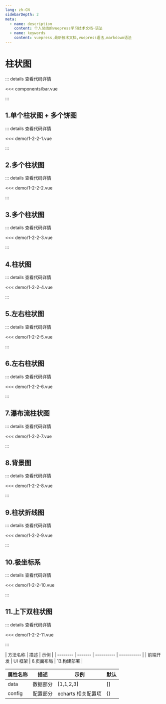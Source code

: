```yaml
---
lang: zh-CN
sidebarDepth: 2
meta:
  - name: description
    content: 个人总结的vuepress学习技术文档-语法
  - name: keywords
    content: vuepress,最新技术文档,vuepress语法,markdown语法
---
```


# 柱状图

::: details 查看代码详情

<<< components/bar.vue

:::

## 1.单个柱状图 + 多个饼图

  <Container url="https://zhoubichuan.com/resume/?type=echarts&name=1-2-2-1.vue" />

::: details 查看代码详情

<<< demo/1-2-2-1.vue

:::

## 2.多个柱状图

  <Container url="https://zhoubichuan.com/resume/?type=echarts&name=1-2-2-2.vue" />

::: details 查看代码详情

<<< demo/1-2-2-2.vue

:::

## 3.多个柱状图

  <Container url="https://zhoubichuan.com/resume/?type=echarts&name=1-2-2-3.vue" />

::: details 查看代码详情

<<< demo/1-2-2-3.vue

:::

## 4.柱状图

  <Container url="https://zhoubichuan.com/resume/?type=echarts&name=1-2-2-4.vue" />

::: details 查看代码详情

<<< demo/1-2-2-4.vue

:::

## 5.左右柱状图

  <Container url="https://zhoubichuan.com/resume/?type=echarts&name=1-2-2-5.vue" />

::: details 查看代码详情

<<< demo/1-2-2-5.vue

:::

## 6.左右柱状图

  <Container url="https://zhoubichuan.com/resume/?type=echarts&name=1-2-2-6.vue" />

::: details 查看代码详情

<<< demo/1-2-2-6.vue

:::

## 7.瀑布流柱状图

  <Container url="https://zhoubichuan.com/resume/?type=echarts&name=1-2-2-7.vue" />

::: details 查看代码详情

<<< demo/1-2-2-7.vue

:::

## 8.背景图

  <Container url="https://zhoubichuan.com/resume/?type=echarts&name=1-2-2-8.vue" />

::: details 查看代码详情

<<< demo/1-2-2-8.vue

:::

## 9.柱状折线图

  <Container url="https://zhoubichuan.com/resume/?type=echarts&name=1-2-2-9.vue" />

::: details 查看代码详情

<<< demo/1-2-2-9.vue

:::

## 10.极坐标系

  <Container url="https://zhoubichuan.com/resume/?type=echarts&name=1-2-2-10.vue" />

::: details 查看代码详情

<<< demo/1-2-2-10.vue

:::

## 11.上下双柱状图

  <Container url="https://zhoubichuan.com/resume/?type=echarts&name=1-2-2-11.vue" />

::: details 查看代码详情

<<< demo/1-2-2-11.vue

:::

| 方法名称 | 描述    | 示例       |
| -------- | ------- | ---------- | ----------- |
| 前端开发 | UI 框架 | 6.页面布局 | 13.构建部署 |

| 属性名称 | 描述     | 示例               | 默认 |
| -------- | -------- | ------------------ | ---- |
| data     | 数据部分 | [1,1,2,3]          | []   |
| config   | 配置部分 | echarts 相关配置项 | {}   |
